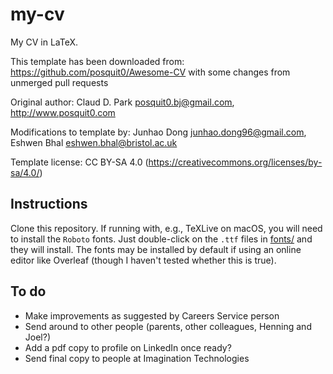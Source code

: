 # my-cv

My CV in LaTeX.

This template has been downloaded from: https://github.com/posquit0/Awesome-CV with some changes from unmerged pull requests

Original author: Claud D. Park <posquit0.bj@gmail.com>, http://www.posquit0.com

Modifications to template by: Junhao Dong <junhao.dong96@gmail.com>, Eshwen Bhal <eshwen.bhal@bristol.ac.uk>

Template license: CC BY-SA 4.0 (https://creativecommons.org/licenses/by-sa/4.0/)


## Instructions

Clone this repository. If running with, e.g., TeXLive on macOS, you will need to install the `Roboto` fonts. Just double-click on the `.ttf` files in [fonts/](fonts/) and they will install. The fonts may be installed by default if using an online editor like Overleaf (though I haven't tested whether this is true).


## To do

- Make improvements as suggested by Careers Service person
- Send around to other people (parents, other colleagues, Henning and Joel?)
- Add a pdf copy to profile on LinkedIn once ready?
- Send final copy to people at Imagination Technologies
